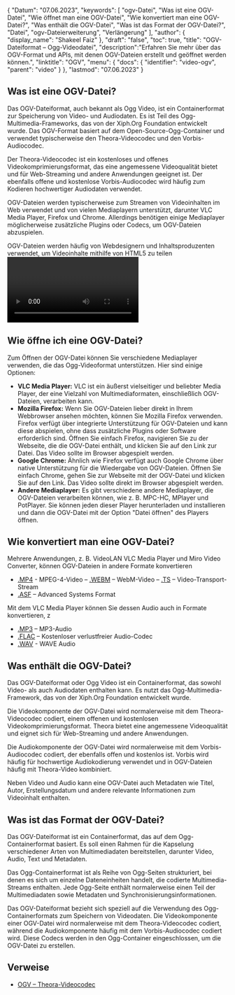 {
"Datum": "07.06.2023",
  "keywords": [
"ogv-Datei",
"Was ist eine OGV-Datei",
"Wie öffnet man eine OGV-Datei",
"Wie konvertiert man eine OGV-Datei?",
"Was enthält die OGV-Datei",
"Was ist das Format der OGV-Datei?",
"Datei",
"ogv-Dateierweiterung",
"Verlängerung"
],
  "author": {
"display_name": "Shakeel Faiz"
},
"draft": "false",
"toc": true,
"title": "OGV-Dateiformat – Ogg-Videodatei",
  "description":"Erfahren Sie mehr über das OGV-Format und APIs, mit denen OGV-Dateien erstellt und geöffnet werden können.",
"linktitle": "OGV",
  "menu": {
    "docs": {
      "identifier": "video-ogv",
"parent": "video"
}
},
"lastmod": "07.06.2023"
}

## Was ist eine OGV-Datei?

Das OGV-Dateiformat, auch bekannt als Ogg Video, ist ein Containerformat zur Speicherung von Video- und Audiodaten. Es ist Teil des Ogg-Multimedia-Frameworks, das von der Xiph.Org Foundation entwickelt wurde. Das OGV-Format basiert auf dem Open-Source-Ogg-Container und verwendet typischerweise den Theora-Videocodec und den Vorbis-Audiocodec.

Der Theora-Videocodec ist ein kostenloses und offenes Videokomprimierungsformat, das eine angemessene Videoqualität bietet und für Web-Streaming und andere Anwendungen geeignet ist. Der ebenfalls offene und kostenlose Vorbis-Audiocodec wird häufig zum Kodieren hochwertiger Audiodaten verwendet.

OGV-Dateien werden typischerweise zum Streamen von Videoinhalten im Web verwendet und von vielen Mediaplayern unterstützt, darunter VLC Media Player, Firefox und Chrome. Allerdings benötigen einige Mediaplayer möglicherweise zusätzliche Plugins oder Codecs, um OGV-Dateien abzuspielen.


OGV-Dateien werden häufig von Webdesignern und Inhaltsproduzenten verwendet, um Videoinhalte mithilfe von HTML5 zu teilen<video> `-Tag. Sie werden im HTML-Quellcode im Allgemeinen mit der Erweiterung ".ogg" referenziert, auch wenn die Dateien Videoinhalte enthalten.

## Wie öffne ich eine OGV-Datei?

Zum Öffnen der OGV-Datei können Sie verschiedene Mediaplayer verwenden, die das Ogg-Videoformat unterstützen. Hier sind einige Optionen:

- **VLC Media Player:** VLC ist ein äußerst vielseitiger und beliebter Media Player, der eine Vielzahl von Multimediaformaten, einschließlich OGV-Dateien, verarbeiten kann.
- **Mozilla Firefox:** Wenn Sie OGV-Dateien lieber direkt in Ihrem Webbrowser ansehen möchten, können Sie Mozilla Firefox verwenden. Firefox verfügt über integrierte Unterstützung für OGV-Dateien und kann diese abspielen, ohne dass zusätzliche Plugins oder Software erforderlich sind. Öffnen Sie einfach Firefox, navigieren Sie zu der Webseite, die die OGV-Datei enthält, und klicken Sie auf den Link zur Datei. Das Video sollte im Browser abgespielt werden.
- **Google Chrome:** Ähnlich wie Firefox verfügt auch Google Chrome über native Unterstützung für die Wiedergabe von OGV-Dateien. Öffnen Sie einfach Chrome, gehen Sie zur Webseite mit der OGV-Datei und klicken Sie auf den Link. Das Video sollte direkt im Browser abgespielt werden.
- **Andere Mediaplayer:** Es gibt verschiedene andere Mediaplayer, die OGV-Dateien verarbeiten können, wie z. B. MPC-HC, MPlayer und PotPlayer. Sie können jeden dieser Player herunterladen und installieren und dann die OGV-Datei mit der Option "Datei öffnen" des Players öffnen.

## Wie konvertiert man eine OGV-Datei?

Mehrere Anwendungen, z. B. VideoLAN VLC Media Player und Miro Video Converter, können OGV-Dateien in andere Formate konvertieren

- [.MP4](/video/mp4/) - MPEG-4-Video
– [.WEBM](/video/webm/) – WebM-Video
– [.TS](/video/ts/) – Video-Transport-Stream
- [.ASF](/video/asf/) – Advanced Systems Format

Mit dem VLC Media Player können Sie dessen Audio auch in Formate konvertieren, z

- [.MP3](/audio/mp3/) – MP3-Audio
- [.FLAC](/audio/flac/) – Kostenloser verlustfreier Audio-Codec
- [.WAV](/audio/wav/) - WAVE Audio

## Was enthält die OGV-Datei?

Das OGV-Dateiformat oder Ogg Video ist ein Containerformat, das sowohl Video- als auch Audiodaten enthalten kann. Es nutzt das Ogg-Multimedia-Framework, das von der Xiph.Org Foundation entwickelt wurde.

Die Videokomponente der OGV-Datei wird normalerweise mit dem Theora-Videocodec codiert, einem offenen und kostenlosen Videokomprimierungsformat. Theora bietet eine angemessene Videoqualität und eignet sich für Web-Streaming und andere Anwendungen.

Die Audiokomponente der OGV-Datei wird normalerweise mit dem Vorbis-Audiocodec codiert, der ebenfalls offen und kostenlos ist. Vorbis wird häufig für hochwertige Audiokodierung verwendet und in OGV-Dateien häufig mit Theora-Video kombiniert.

Neben Video und Audio kann eine OGV-Datei auch Metadaten wie Titel, Autor, Erstellungsdatum und andere relevante Informationen zum Videoinhalt enthalten.

## Was ist das Format der OGV-Datei?

Das OGV-Dateiformat ist ein Containerformat, das auf dem Ogg-Containerformat basiert. Es soll einen Rahmen für die Kapselung verschiedener Arten von Multimediadaten bereitstellen, darunter Video, Audio, Text und Metadaten.

Das Ogg-Containerformat ist als Reihe von Ogg-Seiten strukturiert, bei denen es sich um einzelne Dateneinheiten handelt, die codierte Multimedia-Streams enthalten. Jede Ogg-Seite enthält normalerweise einen Teil der Multimediadaten sowie Metadaten und Synchronisierungsinformationen.

Das OGV-Dateiformat bezieht sich speziell auf die Verwendung des Ogg-Containerformats zum Speichern von Videodaten. Die Videokomponente einer OGV-Datei wird normalerweise mit dem Theora-Videocodec codiert, während die Audiokomponente häufig mit dem Vorbis-Audiocodec codiert wird. Diese Codecs werden in den Ogg-Container eingeschlossen, um die OGV-Datei zu erstellen.

## Verweise
* [OGV – Theora-Videocodec](https://en.wikipedia.org/wiki/Theora)

